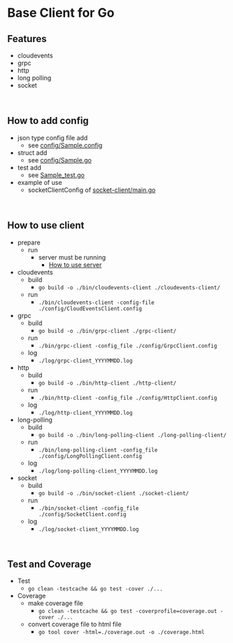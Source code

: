 # Base Client for Go

## Features
 - cloudevents
 - grpc
 - http
 - long polling
 - socket

<br/>

## How to add config
 - json type config file add
   - see [config/Sample.config](https://github.com/base-client/go/blob/main/config/Sample.config)
 - struct add
   - see [config/Sample.go](https://github.com/base-client/go/blob/main/config/Sample.go)
 - test add
   - see [Sample_test.go](https://github.com/base-client/go/blob/main/config/Sample_test.go)
 - example of use
   - socketClientConfig of [socket-client/main.go](https://github.com/base-client/go/blob/main/socket-client/main.go)

<br/>

## How to use client
 - prepare
   - run
     - server must be running
       - [How to use server](https://github.com/base-server/go#how-to-use-server)
 - cloudevents
   - build
     - `go build -o ./bin/cloudevents-client ./cloudevents-client/`
   - run
     - `./bin/cloudevents-client -config-file ./config/CloudEventsClient.config`
 - grpc
   - build
     - `go build -o ./bin/grpc-client ./grpc-client/`
   - run
     - `./bin/grpc-client -config_file ./config/GrpcClient.config`
   - log
     - `./log/grpc-client_YYYYMMDD.log`
 - http
   - build
     - `go build -o ./bin/http-client ./http-client/`
   - run
     - `./bin/http-client -config_file ./config/HttpClient.config`
   - log
     - `./log/http-client_YYYYMMDD.log`
 - long-polling
   - build
     - `go build -o ./bin/long-polling-client ./long-polling-client/`
   - run
     - `./bin/long-polling-client -config_file ./config/LongPollingClient.config`
   - log
     - `./log/long-polling-client_YYYYMMDD.log`
 - socket
   - build
     - `go build -o ./bin/socket-client ./socket-client/`
   - run
     - `./bin/socket-client -config_file ./config/SocketClient.config`
   - log
     - `./log/socket-client_YYYYMMDD.log`

<br/>

## Test and Coverage
 - Test
   - `go clean -testcache && go test -cover ./...`
 - Coverage
   - make coverage file
     - `go clean -testcache && go test -coverprofile=coverage.out -cover ./...`
   - convert coverage file to html file
     - `go tool cover -html=./coverage.out -o ./coverage.html`
